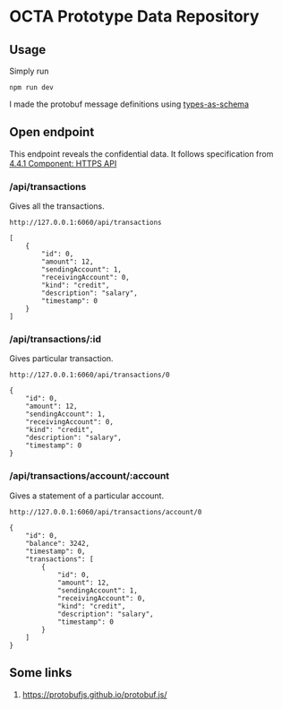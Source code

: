 # OCTA Prototype Data Repository

## Usage

Simply run

```
npm run dev
```

I made the protobuf message definitions using [types-as-schema](https://www.npmjs.com/package/types-as-schema)

## Open endpoint

This endpoint reveals the confidential data. It follows specification from [4.4.1 Component: HTTPS API](https://github.com/octaborg/proposals/blob/main/OCTA-0.md#441-component-https-api)

### /api/transactions

Gives all the transactions.

```
http://127.0.0.1:6060/api/transactions
```

```
[
    {
        "id": 0,
        "amount": 12,
        "sendingAccount": 1,
        "receivingAccount": 0,
        "kind": "credit",
        "description": "salary",
        "timestamp": 0
    }
]
```

### /api/transactions/:id

Gives particular transaction.

```
http://127.0.0.1:6060/api/transactions/0
```

```
{
    "id": 0,
    "amount": 12,
    "sendingAccount": 1,
    "receivingAccount": 0,
    "kind": "credit",
    "description": "salary",
    "timestamp": 0
}
```

### /api/transactions/account/:account

Gives a statement of a particular account.

```
http://127.0.0.1:6060/api/transactions/account/0
```

```
{
    "id": 0,
    "balance": 3242,
    "timestamp": 0,
    "transactions": [
        {
            "id": 0,
            "amount": 12,
            "sendingAccount": 1,
            "receivingAccount": 0,
            "kind": "credit",
            "description": "salary",
            "timestamp": 0
        }
    ]
}
```

## Some links

1. https://protobufjs.github.io/protobuf.js/
